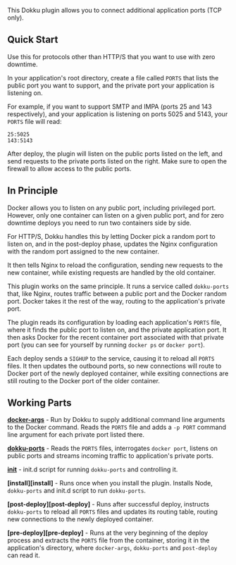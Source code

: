 This Dokku plugin allows you to connect additional application ports (TCP only).


## Quick Start

Use this for protocols other than HTTP/S that you want to use with zero
downtime.

In your application's root directory, create a file called `PORTS` that lists
the public port you want to support, and the private port your application is
listening on.

For example, if you want to support SMTP and IMPA (ports 25 and 143
respectively), and your application is listening on ports 5025 and 5143, your
`PORTS` file will read:

```
25:5025
143:5143
```

After deploy, the plugin will listen on the public ports listed on the left, and
send requests to the private ports listed on the right.  Make sure to open the
firewall to allow access to the public ports.


## In Principle

Docker allows you to listen on any public port, including privileged port.
However, only one container can listen on a given public port, and for zero
downtime deploys you need to run two containers side by side.

For HTTP/S, Dokku handles this by letting Docker pick a random port to listen
on, and in the post-deploy phase, updates the Nginx configuration with the
random port assigned to the new container.

It then tells Nginx to reload the configuration, sending new requests to the new
container, while existing requests are handled by the old container.

This plugin works on the same principle.  It runs a service called `dokku-ports`
that, like Nginx, routes traffic between a public port and the Docker random
port.  Docker takes it the rest of the way, routing to the application's private
port.

The plugin reads its configuration by loading each application's `PORTS` file,
where it finds the public port to listen on, and the private application port.
It then asks Docker for the recent container port associated with that private
port (you can see for yourself by running `docker ps` or `docker port`).

Each deploy sends a `SIGHUP` to the service, causing it to reload all `PORTS`
files.  It then updates the outbound ports, so new connections will route to
Docker port of the newly deployed container, while exsiting connections are
still routing to the Docker port of the older container.


## Working Parts

**[docker-args](docker-args)** - Run by Dokku to supply additional command line
arguments to the Docker command.  Reads the `PORTS` file and adds a `-p PORT`
command line argument for each private port listed there.

**[dokku-ports](dokku-ports.js)** - Reads the `PORTS` files, interrogates
`docker port`, listens on public ports and streams incoming traffic to
application's private ports.

**[init](init)** - init.d script for running `dokku-ports` and controlling it.

**[install][install]** - Runs once when you install the plugin.  Installs Node,
`dokku-ports` and init.d script to run `dokku-ports`.

**[post-deploy][post-deploy]** - Runs after successful deploy, instructs
`dokku-ports` to reload all `PORTS` files and updates its routing table, routing
new connections to the newly deployed container.

**[pre-deploy][pre-deploy]** - Runs at the very beginning of the deploy process
and extracts the `PORTS` file from the container, storing it in the
application's directory, where `docker-args`, `dokku-ports` and `post-deploy`
can read it.

